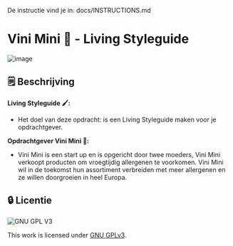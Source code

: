 De instructie vind je in: docs/INSTRUCTIONS.md

# Vini Mini 🥜 - Living Styleguide

![image](https://user-images.githubusercontent.com/112861261/202513222-da942869-c7f0-4247-a1bd-214f311c280d.png)

## 🗒️ Beschrijving
<strong>Living Styleguide 🖌️:</strong>
<ul>
<li>Het doel van deze opdracht: is een Living Styleguide maken voor je opdrachtgever.</li>
</ul>

<strong>Opdrachtgever Vini Mini 🥜:</strong>
<ul>
<li>Vini Mini is een start up en is opgericht door twee moeders, Vini Mini verkoopt producten om vroegtijdig allergenen te voorkomen. Vini Mini wil in de toekomst hun assortiment verbreiden met meer allergenen en ze willen doorgroeien in heel Europa.</li>
</ul>

## 🔒 Licentie

![GNU GPL V3](https://www.gnu.org/graphics/gplv3-127x51.png)

This work is licensed under [GNU GPLv3](./LICENSE).
